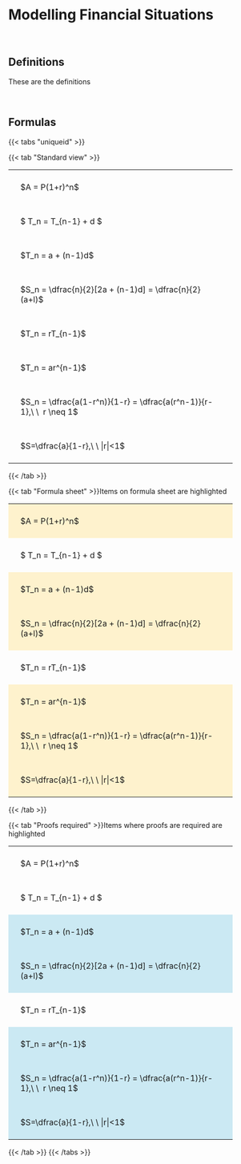 ---
---

# Modelling Financial Situations

<br>

## Definitions

These are the definitions

<br>

## Formulas

{{< tabs "uniqueid" >}}

{{< tab "Standard view" >}}

<style type="text/css">
#T_82e63 th.col_heading {
  text-align: left;
  font-size: 1em;
}
#T_82e63 td {
  text-align: left;
  font-size: 1em;
  padding: 1.5em;
}
#T_82e63_row0_col0, #T_82e63_row1_col0, #T_82e63_row2_col0, #T_82e63_row3_col0, #T_82e63_row4_col0, #T_82e63_row5_col0, #T_82e63_row6_col0, #T_82e63_row7_col0 {
  width: 400px;
  white-space: pre-wrap;
}
</style>
<table id="T_82e63">
  <thead>
  </thead>
  <tbody>
    <tr>
      <td id="T_82e63_row0_col0" class="data row0 col0" >$A = P(1+r)^n$</td>
    </tr>
    <tr>
      <td id="T_82e63_row1_col0" class="data row1 col0" >$ T_n = T_{n-1} + d $</td>
    </tr>
    <tr>
      <td id="T_82e63_row2_col0" class="data row2 col0" >$T_n = a + (n-1)d$</td>
    </tr>
    <tr>
      <td id="T_82e63_row3_col0" class="data row3 col0" >$S_n = \dfrac{n}{2}[2a + (n-1)d] = \dfrac{n}{2}(a+l)$</td>
    </tr>
    <tr>
      <td id="T_82e63_row4_col0" class="data row4 col0" >$T_n = rT_{n-1}$</td>
    </tr>
    <tr>
      <td id="T_82e63_row5_col0" class="data row5 col0" >$T_n = ar^{n-1}$</td>
    </tr>
    <tr>
      <td id="T_82e63_row6_col0" class="data row6 col0" >$S_n = \dfrac{a(1-r^n)}{1-r} = \dfrac{a(r^n-1)}{r-1},\ \  r \neq 1$</td>
    </tr>
    <tr>
      <td id="T_82e63_row7_col0" class="data row7 col0" >$S=\dfrac{a}{1-r},\ \ |r|<1$</td>
    </tr>
  </tbody>
</table>
{{< /tab >}}

{{< tab "Formula sheet" >}}Items on formula sheet are highlighted
<br>
<style type="text/css">
#T_6c797 th.col_heading {
  text-align: left;
  font-size: 1em;
}
#T_6c797 td {
  text-align: left;
  font-size: 1em;
  padding: 1.5em;
}
#T_6c797_row0_col0, #T_6c797_row2_col0, #T_6c797_row3_col0, #T_6c797_row5_col0, #T_6c797_row6_col0, #T_6c797_row7_col0 {
  width: 400px;
  background-color: rgba(255,194,10, 0.2);
  white-space: pre-wrap;
}
#T_6c797_row1_col0, #T_6c797_row4_col0 {
  width: 400px;
  white-space: pre-wrap;
}
</style>
<table id="T_6c797">
  <thead>
  </thead>
  <tbody>
    <tr>
      <td id="T_6c797_row0_col0" class="data row0 col0" >$A = P(1+r)^n$</td>
    </tr>
    <tr>
      <td id="T_6c797_row1_col0" class="data row1 col0" >$ T_n = T_{n-1} + d $</td>
    </tr>
    <tr>
      <td id="T_6c797_row2_col0" class="data row2 col0" >$T_n = a + (n-1)d$</td>
    </tr>
    <tr>
      <td id="T_6c797_row3_col0" class="data row3 col0" >$S_n = \dfrac{n}{2}[2a + (n-1)d] = \dfrac{n}{2}(a+l)$</td>
    </tr>
    <tr>
      <td id="T_6c797_row4_col0" class="data row4 col0" >$T_n = rT_{n-1}$</td>
    </tr>
    <tr>
      <td id="T_6c797_row5_col0" class="data row5 col0" >$T_n = ar^{n-1}$</td>
    </tr>
    <tr>
      <td id="T_6c797_row6_col0" class="data row6 col0" >$S_n = \dfrac{a(1-r^n)}{1-r} = \dfrac{a(r^n-1)}{r-1},\ \  r \neq 1$</td>
    </tr>
    <tr>
      <td id="T_6c797_row7_col0" class="data row7 col0" >$S=\dfrac{a}{1-r},\ \ |r|<1$</td>
    </tr>
  </tbody>
</table>
{{< /tab >}}

{{< tab "Proofs required" >}}Items where proofs are required are highlighted
<br>
<style type="text/css">
#T_e8940 th.col_heading {
  text-align: left;
  font-size: 1em;
}
#T_e8940 td {
  text-align: left;
  font-size: 1em;
  padding: 1.5em;
}
#T_e8940_row0_col0, #T_e8940_row1_col0, #T_e8940_row4_col0 {
  width: 400px;
  white-space: pre-wrap;
}
#T_e8940_row2_col0, #T_e8940_row3_col0, #T_e8940_row5_col0, #T_e8940_row6_col0, #T_e8940_row7_col0 {
  width: 400px;
  background-color: rgba(0,150,200, 0.2);
  white-space: pre-wrap;
}
</style>
<table id="T_e8940">
  <thead>
  </thead>
  <tbody>
    <tr>
      <td id="T_e8940_row0_col0" class="data row0 col0" >$A = P(1+r)^n$</td>
    </tr>
    <tr>
      <td id="T_e8940_row1_col0" class="data row1 col0" >$ T_n = T_{n-1} + d $</td>
    </tr>
    <tr>
      <td id="T_e8940_row2_col0" class="data row2 col0" >$T_n = a + (n-1)d$</td>
    </tr>
    <tr>
      <td id="T_e8940_row3_col0" class="data row3 col0" >$S_n = \dfrac{n}{2}[2a + (n-1)d] = \dfrac{n}{2}(a+l)$</td>
    </tr>
    <tr>
      <td id="T_e8940_row4_col0" class="data row4 col0" >$T_n = rT_{n-1}$</td>
    </tr>
    <tr>
      <td id="T_e8940_row5_col0" class="data row5 col0" >$T_n = ar^{n-1}$</td>
    </tr>
    <tr>
      <td id="T_e8940_row6_col0" class="data row6 col0" >$S_n = \dfrac{a(1-r^n)}{1-r} = \dfrac{a(r^n-1)}{r-1},\ \  r \neq 1$</td>
    </tr>
    <tr>
      <td id="T_e8940_row7_col0" class="data row7 col0" >$S=\dfrac{a}{1-r},\ \ |r|<1$</td>
    </tr>
  </tbody>
</table>
{{< /tab >}}
{{< /tabs >}}